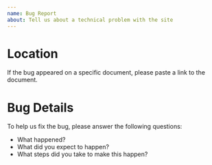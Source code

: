 ```yaml
---
name: Bug Report
about: Tell us about a technical problem with the site
---
```


# Location
If the bug appeared on a specific document,
please paste a link to the document.

# Bug Details
To help us fix the bug,
please answer the following questions:

- What happened?
- What did you expect to happen?
- What steps did you take to make this happen?
